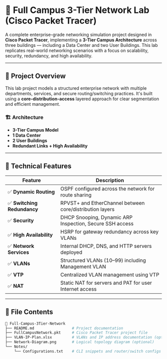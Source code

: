 # 🏫 Full Campus 3-Tier Network Lab (Cisco Packet Tracer)

A complete enterprise-grade networking simulation project designed in **Cisco Packet Tracer**, implementing a **3-Tier Campus Architecture** across three buildings — including a Data Center and two User Buildings. This lab replicates real-world networking scenarios with a focus on scalability, security, redundancy, and high availability.

---

## 📁 Project Overview

This lab project models a structured enterprise network with multiple departments, services, and secure routing/switching practices. It's built using a **core-distribution-access** layered approach for clear segmentation and efficient management.

### 🏗️ Architecture

- **3-Tier Campus Model**
- **1 Data Center**
- **2 User Buildings**
- **Redundant Links + High Availability**

---

## 🔧 Technical Features

| Feature | Description |
|--------|-------------|
| ✅ **Dynamic Routing** | OSPF configured across the network for route sharing |
| ✅ **Switching Redundancy** | RPVST+ and EtherChannel between core/distribution layers |
| ✅ **Security** | DHCP Snooping, Dynamic ARP Inspection, Secure SSH access |
| ✅ **High Availability** | HSRP for gateway redundancy across key VLANs |
| ✅ **Network Services** | Internal DHCP, DNS, and HTTP servers deployed |
| ✅ **VLANs** | Structured VLANs (10–99) including Management VLAN |
| ✅ **VTP** | Centralized VLAN management using VTP |
| ✅ **NAT** | Static NAT for servers and PAT for user Internet access |

---

## 📂 File Contents

```bash
📁 Full-Campus-3Tier-Network
├── README.md                 # Project documentation
├── FullCampusNetwork.pkt     # Cisco Packet Tracer project file
├── VLAN-IP-Plan.xlsx         # VLANs and IP address documentation (optional)
├── Network-Diagram.png       # Logical topology diagram (optional)
└── Notes/
    └── Configurations.txt    # CLI snippets and router/switch configs
